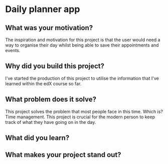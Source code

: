 # Daily planner app

## What was your motivation?
The inspiration and motivation for this project is that the user would need a way to organise their day whilst being able to save their appointments and events.
## Why did you build this project?
I've started the production of this project to utilise the information that I've learned within the edX course so far.

## What problem does it solve?
This project solves the problem that most people face in this time. Which is? Time management. This project is crucial for the modern person to keep track of what they have going on in the day. 
## What did you learn?

## What makes your project stand out?